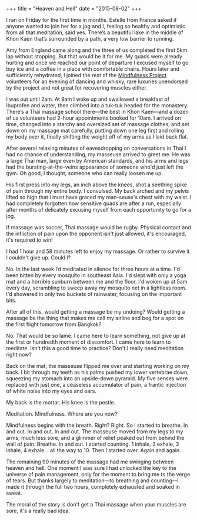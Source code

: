 +++
title = "Heaven and Hell"
date = "2015-08-02"
+++

I ran on Friday for the first time in months. Estelle from France asked if anyone wanted to join her for a jog and I, feeling so healthy and optimistic from all that meditation, said yes. There’s a beautiful lake in the middle of Khon Kaen that’s surrounded by a path, a very low barrier to running.

Amy from England came along and the three of us completed the first 5km lap without stopping. But that would be it for me. My quads were already hurting and once we reached our point of departure I excused myself to go buy ice and a coffee in a place with comfortable chairs. Hours later and sufficiently rehydrated, I joined the rest of the [Mindfulness Project](http://www.mindfulness-project.org/) volunteers for an evening of dancing and whisky, rare luxuries unendorsed by the project and not great for recovering muscles either.

I was out until 2am. At 9am I woke up and swallowed a breakfast of ibuprofen and water, then climbed into a tuk-tuk headed for the monastery. There’s a Thai massage school there—the best in Khon Kaen—and a dozen of us volunteers had 2-hour appointments booked for 10am. I arrived on time, changed into a starchy and oversized set of massage clothes, and set down on my massage mat carefully, putting down one leg first and rolling my body over it, finally shifting the weight off of my arms as I laid back flat.

After several relaxing minutes of eavesdropping on conversations in Thai I had no chance of understanding, my masseuse arrived to greet me. He was a large Thai man, large even by American standards, and his arms and legs had the bursting-at-the-veins appearance of someone who'd just left the gym. Oh good, I thought, someone who can really loosen me up.

His first press into my legs, an inch above the knees, shot a seething spike of pain through my entire body. I convulsed. My back arched and my pelvis lifted so high that I must have graced my man-seuse's chest with my waist. I had completely forgotten how sensitive quads are after a run, especially after months of delicately excusing myself from each opportunity to go for a jog.

If massage was soccer, Thai massage would be rugby. Physical contact and the infliction of pain upon the opponent isn't just allowed, it's encouraged, it's required to win!

I had 1 hour and 58 minutes left to enjoy my massage. Or rather to survive it. I couldn't give up. Could I?

No. In the last week I’d meditated in silence for three hours at a time. I'd been bitten by every mosquito in southeast Asia. I'd slept with only a yoga mat and a horrible sunburn between me and the floor. I'd woken up at 5am every day, scrambling to sweep away my mosquito net in a lightless room. I'd showered in only two buckets of rainwater, focusing on the important bits.

After all of this, would getting a massage be my undoing? Would getting a massage be the thing that makes me call my airline and beg for a spot on the first flight tomorrow from Bangkok?

No. That would be so lame. I came here to learn something, not give up at the first or hundredth moment of discomfort. I came here to learn to meditate. Isn't this a good time to practice? Don't I really need meditation right now?

Back on the mat, the masseuse flipped me over and starting working on my back. I bit through my teeth as his palms pushed my lower vertebrae down, squeezing my stomach into an upside-down pyramid. My five senses were replaced with just one, a ceaseless accumulator of pain, a frantic injection of white noise into my eyes and ears.

My back is the mortar. His knee is the pestle.

Meditation. Mindfulness. Where are you now?

Mindfulness begins with the breath. Right? Right. So I started to breathe. In and out. In and out. In and out. The masseuse moved from my legs to my arms, much less sore, and a glimmer of relief peaked out from behind the wall of pain. Breathe. In and out. I started counting. 1 inhale, 2 exhale, 3 inhale, 4 exhale… all the way to 10. Then I started over. Again and again.

The remaining 90 minutes of the massage had me swinging between heaven and hell. One moment I was sure I had unlocked the key to the universe of pain management, only for the moment to bring me to the verge of tears. But thanks largely to meditation—to breathing and counting—I made it through the full two hours, completely exhausted and soaked in sweat.

The moral of the story is don't get a Thai massage when your muscles are sore, it's a really bad idea.
